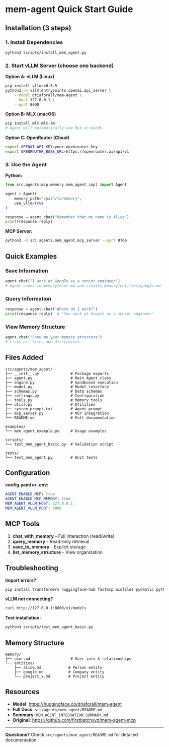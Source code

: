 # mem-agent Quick Start Guide

## Installation (3 steps)

### 1. Install Dependencies
```bash
python3 scripts/install_mem_agent.py
```

### 2. Start vLLM Server (choose one backend)

**Option A: vLLM (Linux)**
```bash
pip install vllm>=0.5.5
python3 -m vllm.entrypoints.openai.api_server \
    --model driaforall/mem-agent \
    --host 127.0.0.1 \
    --port 8000
```

**Option B: MLX (macOS)**
```bash
pip install mlx mlx-lm
# Agent will automatically use MLX on macOS
```

**Option C: OpenRouter (Cloud)**
```bash
export OPENAI_API_KEY=your-openrouter-key
export OPENROUTER_BASE_URL=https://openrouter.ai/api/v1
```

### 3. Use the Agent

**Python:**
```python
from src.agents.mcp.memory.mem_agent_impl import Agent

agent = Agent(
    memory_path="/path/to/memory",
    use_vllm=True
)

response = agent.chat("Remember that my name is Alice")
print(response.reply)
```

**MCP Server:**
```bash
python3 -m src.agents.mem_agent.mcp_server --port 8766
```

## Quick Examples

### Save Information
```python
agent.chat("I work at Google as a senior engineer")
# Agent saves to memory/user.md and creates memory/entities/google.md
```

### Query Information
```python
response = agent.chat("Where do I work?")
print(response.reply)  # "You work at Google as a senior engineer"
```

### View Memory Structure
```python
agent.chat("Show me your memory structure")
# Lists all files and directories
```

## Files Added

```
src/agents/mem_agent/
├── __init__.py              # Package exports
├── agent.py                 # Main Agent class
├── engine.py                # Sandboxed execution
├── model.py                 # Model interface
├── schemas.py               # Data schemas
├── settings.py              # Configuration
├── tools.py                 # Memory tools
├── utils.py                 # Utilities
├── system_prompt.txt        # Agent prompt
├── mcp_server.py            # MCP integration
└── README.md                # Full documentation

examples/
└── mem_agent_example.py     # Usage examples

scripts/
└── test_mem_agent_basic.py  # Validation script

tests/
└── test_mem_agent.py        # Unit tests
```

## Configuration

**config.yaml or .env:**
```yaml
AGENT_ENABLE_MCP: true
AGENT_ENABLE_MCP_MEMORY: true
MEM_AGENT_VLLM_HOST: 127.0.0.1
MEM_AGENT_VLLM_PORT: 8000
```

## MCP Tools

1. **chat_with_memory** - Full interaction (read/write)
2. **query_memory** - Read-only retrieval
3. **save_to_memory** - Explicit storage
4. **list_memory_structure** - View organization

## Troubleshooting

**Import errors?**
```bash
pip install transformers huggingface-hub fastmcp aiofiles pydantic python-dotenv jinja2 black
```

**vLLM not connecting?**
```bash
curl http://127.0.0.1:8000/v1/models
```

**Test installation:**
```bash
python3 scripts/test_mem_agent_basic.py
```

## Memory Structure

```
memory/
├── user.md                  # User info & relationships
└── entities/
    ├── alice.md            # Person entity
    ├── google.md           # Company entity
    └── project_x.md        # Project entity
```

## Resources

- **Model**: https://huggingface.co/driaforall/mem-agent
- **Full Docs**: `src/agents/mem_agent/README.md`
- **Summary**: `MEM_AGENT_INTEGRATION_SUMMARY.md`
- **Original**: https://github.com/firstbatchxyz/mem-agent-mcp

---

**Questions?** Check `src/agents/mem_agent/README.md` for detailed documentation.
